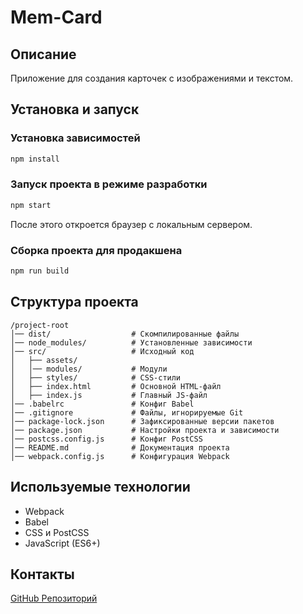 # Mem-Card

## Описание
Приложение для создания карточек с изображениями и текстом.

## Установка и запуск

### Установка зависимостей
```sh
npm install
```

### Запуск проекта в режиме разработки
```sh
npm start
```
После этого откроется браузер с локальным сервером.

### Сборка проекта для продакшена
```sh
npm run build
```

## Структура проекта
```
/project-root
│── dist/                  # Скомпилированные файлы
│── node_modules/          # Установленные зависимости
│── src/                   # Исходный код
│   ├── assets/   
│   │── modules/           # Модули
│   ├── styles/            # CSS-стили
│   ├── index.html         # Основной HTML-файл
│   ├── index.js           # Главный JS-файл
│── .babelrc               # Конфиг Babel
│── .gitignore             # Файлы, игнорируемые Git
│── package-lock.json      # Зафиксированные версии пакетов
│── package.json           # Настройки проекта и зависимости
│── postcss.config.js      # Конфиг PostCSS
│── README.md              # Документация проекта
│── webpack.config.js      # Конфигурация Webpack

```

## Используемые технологии
- Webpack
- Babel
- CSS и PostCSS
- JavaScript (ES6+)

## Контакты
[GitHub Репозиторий](https://github.com/1234445666666/mem-card)


